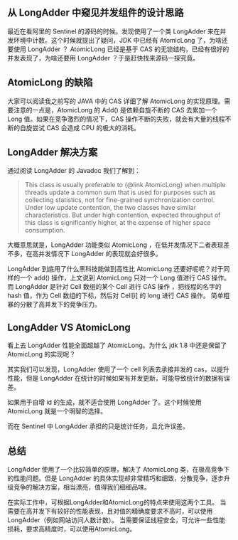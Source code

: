 ## 从 LongAdder 中窥见并发组件的设计思路

最近在看阿里的 Sentinel 的源码的时候。发现使用了一个类 LongAdder 来在并发环境中计数。这个时候就提出了疑问，JDK 中已经有 AtomicLong 了，为啥还要使用 LongAdder ？ AtomicLong 已经是基于 CAS 的无锁结构，已经有很好的并发表现了，为啥还要用 LongAdder ？于是赶快找来源码一探究竟。


## AtomicLong 的缺陷

大家可以阅读我之前写的 JAVA 中的 CAS 详细了解 AtomicLong 的实现原理。需要注意的一点是，AtomicLong 的 Add() 是依赖自旋不断的 CAS 去累加一个 Long 值。如果在竞争激烈的情况下，CAS 操作不断的失败，就会有大量的线程不断的自旋尝试 CAS 会造成 CPU 的极大的消耗。

## LongAdder 解决方案

通过阅读 LongAdder 的 Javadoc 我们了解到：

> This class is usually preferable to {@link AtomicLong} when multiple threads update a common sum that is used for purposes such as collecting statistics, not for fine-grained synchronization control. Under low update contention, the two classes have similar characteristics. But under high contention, expected throughput of this class is significantly higher, at the expense of higher space consumption.

大概意思就是，LongAdder 功能类似 AtomicLong ，在低并发情况下二者表现差不多，在高并发情况下 LongAdder 的表现就会好很多。

LongAdder 到底用了什么黑科技能做到高性比 AtomicLong 还要好呢呢？对于同样的一个 add() 操作，上文说到 AtomicLong 只对一个 Long 值进行 CAS 操作。
而 LongAdder 是针对 Cell 数组的某个 Cell 进行 CAS 操作 ，把线程的名字的 hash 值，作为 Cell 数组的下标，然后对 Cell[i] 的 long 进行 CAS 操作。
简单粗暴的分散了高并发下的竞争压力。

## LongAdder VS AtomicLong

看上去 LongAdder 性能全面超越了 AtomicLong。为什么 jdk 1.8 中还是保留了 AtomicLong 的实现呢？

其实我们可以发现，LongAdder 使用了一个 cell 列表去承接并发的 cas，以提升性能，但是 LongAdder 在统计的时候如果有并发更新，可能导致统计的数据有误差。

如果用于自增 id 的生成，就不适合使用 LongAdder 了。这个时候使用 AtomicLong 就是一个明智的选择。

而在 Sentinel 中 LongAdder 承担的只是统计任务，且允许误差。

## 总结

LongAdder 使用了一个比较简单的原理，解决了 AtomicLong 类，在极高竞争下的性能问题。但是 LongAdder 的具体实现却非常精巧和细致，分散竞争，逐步升级竞争的解决方案，相当漂亮，值得我们细细品味。


在实际工作中，可根据LongAdder和AtomicLong的特点来使用这两个工具。
当需要在高并发下有较好的性能表现，且对值的精确度要求不高时，可以使用LongAdder（例如网站访问人数计数）。
当需要保证线程安全，可允许一些性能损耗，要求高精度时，可以使用AtomicLong。





